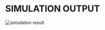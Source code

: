 # SIMULATION OUTPUT
![simulation result](https://user-images.githubusercontent.com/99133249/157239649-463545e6-92c8-4de5-b59c-c2f0a179c1a5.jpg)
